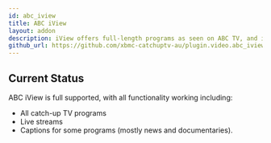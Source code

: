 ```yaml
---
id: abc_iview
title: ABC iView
layout: addon
description: iView offers full-length programs as seen on ABC TV, and iView originals ranging from arts to anime.
github_url: https://github.com/xbmc-catchuptv-au/plugin.video.abc_iview
---
```


## Current Status

ABC iView is full supported, with all functionality working including:

 - All catch-up TV programs
 - Live streams
 - Captions for some programs (mostly news and documentaries).


